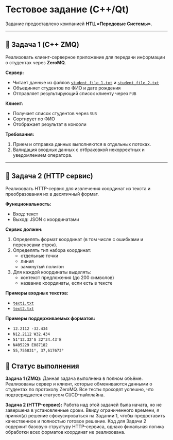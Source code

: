 # Тестовое задание (C++/Qt)

Задание предоставлено компанией **НТЦ «Передовые Системы»**.  

---

## 📌 Задача 1 (C++ ZMQ)

Реализовать клиент-серверное приложение для передачи информации о студентах через **ZeroMQ**.

**Сервер:**
- Читает данные из файлов [`student_file_1.txt`](task1_zmq/data/student_file_1.txt) и [`student_file_2.txt`](task1_zmq/data/student_file_2.txt)
- Объединяет студентов по ФИО и дате рождения
- Отправляет результирующий список клиенту через `PUB`

**Клиент:**
- Получает список студентов через `SUB`
- Сортирует по ФИО
- Отображает результат в консоли

**Требования:**
1. Прием и отправка данных выполняются в отдельных потоках.
2. Валидация входных данных с отбраковкой некорректных и уведомлением оператора.

---

## 📌 Задача 2 (HTTP сервис)

Реализовать HTTP-сервис для извлечения координат из текста и преобразования их в десятичный формат.

**Функциональность:**
- Вход: текст  
- Выход: JSON с координатами  

**Сервис должен:**
1. Определять формат координат (в том числе с ошибками и переносами строк).
2. Определять тип набора координат:
   - отдельные точки
   - линия
   - замкнутый полигон
3. Для каждой координаты выделять:
   - контекст предложения (до 200 символов)
   - название координаты, если есть в тексте

**Примеры входных текстов:**  
- [`text1.txt`](task2_http/data/text1.txt)  
- [`text2.txt`](task2_http/data/text2.txt) 

**Примеры поддерживаемых форматов:**  
- `12.2112 -32.434`  
- `N12.2112 W32.434`  
- `51°12.32'S 32°34.43'E`  
- `N405229 E087182`  
- `55,755831°, 37,617673°`  


## 🚀 Статус выполнения

**Задача 1 (ZMQ):** Данная задача выполнена в полном объёме. Реализованы сервер и клиент, которые обмениваются данными о студентах по протоколу ZeroMQ. Все тесты проходят успешно, что подтверждается статусом CI/CD-пайплайна.

**Задача 2 (HTTP-сервис):** Работа над этой задачей была начата, но не завершена в установленные сроки. Ввиду ограниченного времени, я принял(а) решение сфокусироваться на Задании 1, чтобы предоставить качественное и полностью готовое решение. Код для Задачи 2 содержит базовую структуру HTTP-сервиса, однако финальная логика обработки всех форматов координат не реализована.
